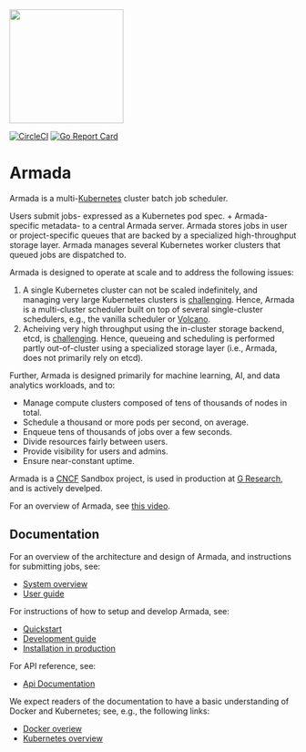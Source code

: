 <img src="./logo.svg" width="200"/>

[![CircleCI](https://circleci.com/gh/helm/helm.svg?style=shield)](https://circleci.com/gh/G-Research/armada)
[![Go Report Card](https://goreportcard.com/badge/github.com/G-Research/armada)](https://goreportcard.com/report/github.com/G-Research/armada)

# Armada

Armada is a multi-[Kubernetes](https://kubernetes.io/docs/concepts/overview/) cluster batch job scheduler.

Users submit jobs- expressed as a Kubernetes pod spec. + Armada-specific metadata- to a central Armada server. Armada stores jobs in user or project-specific queues that are backed by a specialized high-throughput storage layer. Armada manages several Kubernetes worker clusters that queued jobs are dispatched to.

Armada is designed to operate at scale and to address the following issues:

1. A single Kubernetes cluster can not be scaled indefinitely, and managing very large Kubernetes clusters is [challenging](https://openai.com/blog/scaling-kubernetes-to-7500-nodes/). Hence, Armada is a multi-cluster scheduler built on top of several single-cluster schedulers, e.g., the vanilla scheduler or [Volcano](https://github.com/volcano-sh/volcano).
2. Acheiving very high throughput using the in-cluster storage backend, etcd, is [challenging](https://etcd.io/docs/v3.5/op-guide/performance/). Hence, queueing and scheduling is performed partly out-of-cluster using a specialized storage layer (i.e., Armada, does not primarily rely on etcd).

Further, Armada is designed primarily for machine learning, AI, and data analytics workloads, and to:

- Manage compute clusters composed of tens of thousands of nodes in total.
- Schedule a thousand or more pods per second, on average.
- Enqueue tens of thousands of jobs over a few seconds.
- Divide resources fairly between users.
- Provide visibility for users and admins.
- Ensure near-constant uptime.

Armada is a [CNCF](https://www.cncf.io/) Sandbox project, is used in production at [G Research](https://www.gresearch.co.uk/), and is actively develped.

For an overview of Armada, see [this video](https://www.youtube.com/watch?v=FT8pXYciD9A).

## Documentation

For an overview of the architecture and design of Armada, and instructions for submitting jobs, see:

- [System overview](./docs/design.md)
- [User guide](./docs/user.md)

For instructions of how to setup and develop Armada, see:
- [Quickstart](./docs/quickstart/index.md)
- [Development guide](./docs/developer.md)
- [Installation in production](./docs/production-install.md)

For API reference, see:
- [Api Documentation](./docs/api.md)

We expect readers of the documentation to have a basic understanding of Docker and Kubernetes; see, e.g., the following links:

- [Docker overiew](https://docs.docker.com/get-started/overview/)
- [Kubernetes overview](https://kubernetes.io/docs/concepts/overview/)
